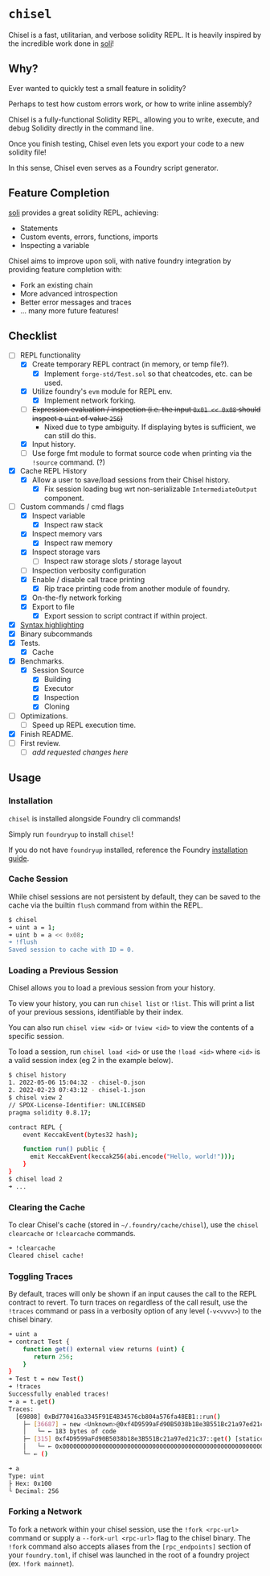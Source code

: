 # `chisel`

Chisel is a fast, utilitarian, and verbose solidity REPL. It is heavily inspired by the incredible work done in [soli](https://github.com/jpopesculian/soli)!

## Why?

Ever wanted to quickly test a small feature in solidity?

Perhaps to test how custom errors work, or how to write inline assembly?

Chisel is a fully-functional Solidity REPL, allowing you to write, execute, and debug Solidity directly in the command line.

Once you finish testing, Chisel even lets you export your code to a new solidity file!

In this sense, Chisel even serves as a Foundry script generator.

## Feature Completion

[soli](https://github.com/jpopesculian/soli) provides a great solidity REPL, achieving:

- Statements
- Custom events, errors, functions, imports
- Inspecting a variable

Chisel aims to improve upon soli, with native foundry integration by providing feature completion with:

- Fork an existing chain
- More advanced introspection
- Better error messages and traces
- ... many more future features!

## Checklist

- [ ] REPL functionality
  - [x] Create temporary REPL contract (in memory, or temp file?).
    - [x] Implement `forge-std/Test.sol` so that cheatcodes, etc. can be used.
  - [x] Utilize foundry's `evm` module for REPL env.
    - [x] Implement network forking.
  - [ ] ~~Expression evaluation / inspection (i.e. the input `0x01 << 0x08` should inspect a `uint` of value `256`)~~
    - Nixed due to type ambiguity. If displaying bytes is sufficient, we can still do this.
  - [x] Input history.
  - [ ] Use forge fmt module to format source code when printing via the `!source` command. (?)
- [x] Cache REPL History
  - [x] Allow a user to save/load sessions from their Chisel history.
    - [x] Fix session loading bug wrt non-serializable `IntermediateOutput` component.
- [ ] Custom commands / cmd flags
  - [x] Inspect variable
    - [x] Inspect raw stack
  - [x] Inspect memory vars
    - [x] Inspect raw memory
  - [x] Inspect storage vars
    - [ ] Inspect raw storage slots / storage layout
  - [ ] Inspection verbosity configuration
  - [x] Enable / disable call trace printing
    - [x] Rip trace printing code from another module of foundry.
  - [x] On-the-fly network forking
  - [x] Export to file
    - [x] Export session to script contract if within project.
- [x] [Syntax highlighting](https://docs.rs/rustyline/10.0.0/rustyline/highlight/trait.Highlighter.html)
- [x] Binary subcommands
- [x] Tests.
  - [x] Cache
- [x] Benchmarks.
  - [x] Session Source
    - [x] Building
    - [x] Executor
    - [x] Inspection
    - [x] Cloning
- [ ] Optimizations.
  - [ ] Speed up REPL execution time.
- [x] Finish README.
- [ ] First review.
  - [ ] *add requested changes here*

## Usage

### Installation

`chisel` is installed alongside Foundry cli commands!

Simply run `foundryup` to install `chisel`!

If you do not have `foundryup` installed, reference the Foundry [installation guide](../README.md#installation).

### Cache Session

While chisel sessions are not persistent by default, they can be saved to the cache via the builtin `flush` command from within the REPL.

```bash
$ chisel
➜ uint a = 1;
➜ uint b = a << 0x08;
➜ !flush
Saved session to cache with ID = 0.
```

### Loading a Previous Session

Chisel allows you to load a previous session from your history.

To view your history, you can run `chisel list` or `!list`. This will print a list of your previous sessions, identifiable by their index.

You can also run `chisel view <id>` or `!view <id>` to view the contents of a specific session.

To load a session, run `chisel load <id>` or use the `!load <id>` where `<id>` is a valid session index (eg 2 in the example below).

```bash
$ chisel history
1. 2022-05-06 15:04:32 - chisel-0.json
2. 2022-02-23 07:43:12 - chisel-1.json
$ chisel view 2
// SPDX-License-Identifier: UNLICENSED
pragma solidity 0.8.17;

contract REPL {
    event KeccakEvent(bytes32 hash);

    function run() public {
      emit KeccakEvent(keccak256(abi.encode("Hello, world!")));
    }
}
$ chisel load 2
➜ ...
```

### Clearing the Cache

To clear Chisel's cache (stored in `~/.foundry/cache/chisel`), use the `chisel clearcache` or `!clearcache` commands.

```bash
➜ !clearcache
Cleared chisel cache!
```

### Toggling Traces

By default, traces will only be shown if an input causes the call to the REPL contract to revert. To turn traces on
regardless of the call result, use the `!traces` command or pass in a verbosity option of any level (`-v<vvvv>`) to
the chisel binary.

```bash
➜ uint a
➜ contract Test {
    function get() external view returns (uint) {
       return 256;
    }
}
➜ Test t = new Test()
➜ !traces
Successfully enabled traces!
➜ a = t.get()
Traces:
  [69808] 0xBd770416a3345F91E4B34576cb804a576fa48EB1::run()
    ├─ [36687] → new <Unknown>@0xf4D9599aFd90B5038b18e3B551Bc21a97ed21c37
    │   └─ ← 183 bytes of code
    ├─ [315] 0xf4D9599aFd90B5038b18e3B551Bc21a97ed21c37::get() [staticcall]
    │   └─ ← 0x0000000000000000000000000000000000000000000000000000000000000100
    └─ ← ()

➜ a
Type: uint
├ Hex: 0x100
└ Decimal: 256
```

### Forking a Network

To fork a network within your chisel session, use the `!fork <rpc-url>` command or supply a `--fork-url <rpc-url>` flag
to the chisel binary. The `!fork` command also accepts aliases from the `[rpc_endpoints]` section of your `foundry.toml`,
if chisel was launched in the root of a foundry project (ex. `!fork mainnet`).
